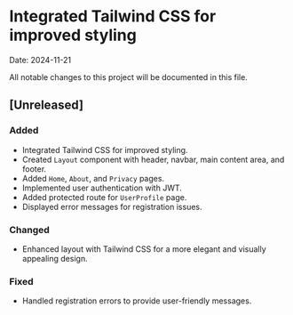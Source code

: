 # Integrated Tailwind CSS for improved styling

Date: 2024-11-21

All notable changes to this project will be documented in this file.

## [Unreleased]

### Added

- Integrated Tailwind CSS for improved styling.
- Created `Layout` component with header, navbar, main content area, and footer.
- Added `Home`, `About`, and `Privacy` pages.
- Implemented user authentication with JWT.
- Added protected route for `UserProfile` page.
- Displayed error messages for registration issues.

### Changed

- Enhanced layout with Tailwind CSS for a more elegant and visually appealing design.

### Fixed

- Handled registration errors to provide user-friendly messages.

